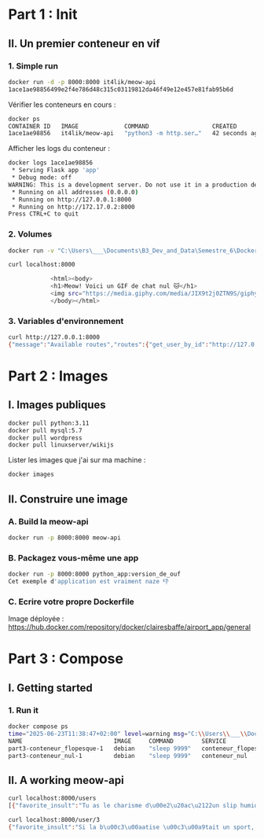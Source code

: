 # Part 1 : Init

## II. Un premier conteneur en vif

### 1. Simple run

```bash
docker run -d -p 8000:8000 it4lik/meow-api
1ace1ae98856499e2f4e786d48c315c03119812da46f49e12e457e81fab95b6d
```

Vérifier les conteneurs en cours :
```bash
docker ps
CONTAINER ID   IMAGE             COMMAND                  CREATED          STATUS          PORTS                    NAMES
1ace1ae98856   it4lik/meow-api   "python3 -m http.ser…"   42 seconds ago   Up 40 seconds   0.0.0.0:8000->8000/tcp   nice_swartz
```

Afficher les logs du conteneur :
```bash
docker logs 1ace1ae98856
 * Serving Flask app 'app'
 * Debug mode: off
WARNING: This is a development server. Do not use it in a production deployment. Use a production WSGI server instead.
 * Running on all addresses (0.0.0.0)
 * Running on http://127.0.0.1:8000
 * Running on http://172.17.0.2:8000
Press CTRL+C to quit
```

### 2. Volumes

```bash
docker run -v "C:\Users\___\Documents\B3_Dev_and_Data\Semestre_6\Docker_avance\TP\TP1\Part1\app.py:/app/app.py" -p 8000:8000 it4lik/meow-api
```

```bash
curl localhost:8000

            <html><body>
            <h1>Meow! Voici un GIF de chat nul 🐱</h1>
            <img src="https://media.giphy.com/media/JIX9t2j0ZTN9S/giphy.gif" alt="Chat gif">
            </body></html>
```

### 3. Variables d'environnement

```bash
curl http://127.0.0.1:8000
{"message":"Available routes","routes":{"get_user_by_id":"http://127.0.0.1:8000/user/1","list_all_users":"http://127.0.0.1:8000/users"}}
```

# Part 2 : Images

## I. Images publiques

```bash
docker pull python:3.11
docker pull mysql:5.7
docker pull wordpress
docker pull linuxserver/wikijs
```

Lister les images que j'ai sur ma machine : 
```bash
docker images
```

## II. Construire une image

### A. Build la meow-api

```bash
docker run -p 8000:8000 meow-api
```

### B. Packagez vous-même une app

```bash
docker run -p 8000:8000 python_app:version_de_ouf
Cet exemple d'application est vraiment naze 👎
```

### C. Ecrire votre propre Dockerfile

Image déployée : https://hub.docker.com/repository/docker/clairesbaffe/airport_app/general

# Part 3 : Compose

## I. Getting started

### 1. Run it

```bash
docker compose ps
time="2025-06-23T11:38:47+02:00" level=warning msg="C:\\Users\\___\\Documents\\B3_Dev_and_Data\\Semestre_6\\Docker_avance\\TP\\TP1\\Part3\\docker-compose.yml: the attribute `version` is obsolete, it will be ignored, please remove it to avoid potential confusion"
NAME                          IMAGE     COMMAND        SERVICE               CREATED          STATUS          PORTS
part3-conteneur_flopesque-1   debian    "sleep 9999"   conteneur_flopesque   42 seconds ago   Up 41 seconds
part3-conteneur_nul-1         debian    "sleep 9999"   conteneur_nul         42 seconds ago   Up 41 seconds
```

## II. A working meow-api

```bash
curl localhost:8000/users
[{"favorite_insult":"Tu as le charisme d\u00e2\u20ac\u2122un slip humide.","id":1,"name":"Alice"},{"favorite_insult":"T\u00e2\u20ac\u2122es pas b\u00c3\u00aate, t\u00e2\u20ac\u2122es... tr\u00c3\u00a8s conceptuel.","id":2,"name":"Bob"},{"favorite_insult":"Si la b\u00c3\u00aatise \u00c3\u00a9tait un sport, tu serais m\u00c3\u00a9daill\u00c3\u00a9.","id":3,"name":"Charlie"},{"favorite_insult":"M\u00c3\u00aame Google ne te trouve pas int\u00c3\u00a9ressant.","id":4,"name":"Diana"}]
```

```bash
curl localhost:8000/user/3
{"favorite_insult":"Si la b\u00c3\u00aatise \u00c3\u00a9tait un sport, tu serais m\u00c3\u00a9daill\u00c3\u00a9.","id":3,"name":"Charlie"}
```
